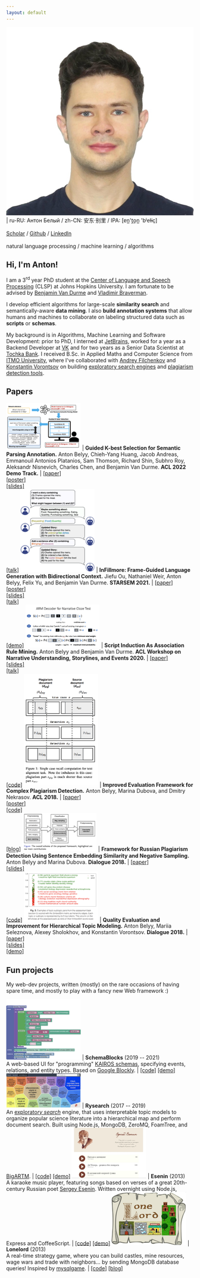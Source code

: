 ```yaml
---
layout: default
---
```


<img class="profile-picture" src="img/about/anton.jpg"> | ru-RU: Антон Белый / zh-CN: 安东·别里 / IPA: [ɐn̪'t̪o̞n̪ 'bʲeɫɨç] <br><br> [Scholar](https://scholar.google.com/citations?user=okfWOCsAAAAJ) / [Github](https://github.com/AVBelyy/) / [LinkedIn](https://www.linkedin.com/in/anton-belyy-99704310b/) <br><br> natural language processing / machine learning / algorithms

## Hi, I'm Anton!
I am a 3<sup>rd</sup> year PhD student at the [Center of Language and Speech Processing](https://www.clsp.jhu.edu/) (CLSP) at Johns Hopkins University. I am fortunate to be advised by [Benjamin Van Durme](http://www.cs.jhu.edu/~vandurme/) and [Vladimir Braverman](http://www.cs.jhu.edu/~vova/).

I develop efficient algorithms for large-scale **similarity search** and semantically-aware **data mining**. I also **build annotation systems** that allow humans and machines to collaborate on labeling structured data such as **scripts** or **schemas**.

My background is in Algorithms, Machine Learning and Software Development: prior to PhD, I interned at [JetBrains](https://www.jetbrains.com/), worked for a year as a Backend Developer at [VK](https://en.wikipedia.org/wiki/VK_(service)) and for two years as a Senior Data Scientist at [Tochka Bank](https://tochka.com/).
I received B.Sc. in Applied Maths and Computer Science from [ITMO University](https://en.itmo.ru/), where I've collaborated with [Andrey Filchenkov](https://scholar.google.ru/citations?user=ry63T9QAAAAJ&hl=en&oi=ao) and [Konstantin Vorontsov](https://scholar.google.ru/citations?user=KIW4fnsAAAAJ&hl=en&oi=ao) on building [exploratory search engines](https://github.com/AVBelyy/Rysearch) and [plagiarism detection tools](http://itmo.news/en/science/it/news/8440/).

## Papers

<img src="img/publications/guidedkbest.png" alt="Guided K-best screenshot" style="width: 200px"/> | **Guided K-best Selection for Semantic Parsing Annotation.** Anton Belyy, Chieh-Yang Huang, Jacob Andreas, Emmanouil Antonios Platanios, Sam Thomson, Richard Shin, Subhro Roy, Aleksandr Nisnevich, Charles Chen, and Benjamin Van Durme. **ACL 2022 Demo Track.** | [[paper]](https://aclanthology.org/2022.acl-demo.11.pdf)<br>[[poster]](https://static.retloko.org/posters/belyyetal2022guidedkbest-poster.pdf)<br>[[slides]](https://static.retloko.org/slides/belyyetal2022guidedkbest-slides.pdf)<br>[[talk]](https://youtu.be/jSEJfHotBdY)
<img src="img/publications/infillmore.png" alt="InFillmore screenshot" style="width: 200px"/> | **InFillmore: Frame-Guided Language Generation with Bidirectional Context.** Jiefu Ou, Nathaniel Weir, Anton Belyy, Felix Yu, and Benjamin Van Durme. **STARSEM 2021.** | [[paper]](https://aclanthology.org/2021.starsem-1.12.pdf)<br>[[poster]](https://static.retloko.org/posters/ouetal2021infillmore-poster.pdf)<br>[[slides]](https://static.retloko.org/slides/ouetal2021infillmore-slides.pdf)<br>[[talk]](https://static.retloko.org/talks/ouetal2021infillmore-talk.mp4)<br>[[demo]](https://nlp.jhu.edu/demos/infillmore)
<img src="img/publications/si-as-arm.png" alt="SI as ARM screenshot" style="width: 200px"/> | **Script Induction As Association Rule Mining.** Anton Belyy and Benjamin Van Durme. **ACL Workshop on Narrative Understanding, Storylines, and Events 2020.** | [[paper]](https://www.aclweb.org/anthology/2020.nuse-1.7/)<br>[[slides]](https://static.retloko.org/slides/belyy2020siarm-slides.pdf)<br>[[talk]](https://slideslive.com/38929746/script-induction-as-association-rule-mining)<br>[[code]](https://github.com/AVBelyy/arm-nachos)
<img src="img/publications/normplagdet.png" alt="Normplagdet screenshot" style="width: 200px"/> | **Improved Evaluation Framework for Complex Plagiarism Detection.** Anton Belyy, Marina Dubova, and Dmitry Nekrasov. **ACL 2018.** | [[paper]](http://www.aclweb.org/anthology/P18-2026)<br>[[poster]](http://anthology.aclweb.org/attachments/P18-2026.Poster.pdf)<br>[[code]](https://github.com/AVBelyy/normplagdet)<br>[[blog]](https://news.itmo.ru/en/science/it/news/8440/)
<img src="img/publications/rusplagiarism.png" alt="Russian plagiarism detection screenshot" style="width: 200px"/> | **Framework for Russian Plagiarism Detection Using Sentence Embedding Similarity and Negative Sampling.** Anton Belyy and Marina Dubova. **Dialogue 2018.** | [[paper]](http://www.dialog-21.ru/media/4289/belyyav_dubovama.pdf)<br>[[slides]](http://www.dialog-21.ru/media/4351/belyy_dubova.pdf)<br>[[code]](https://github.com/AVBelyy/hack-the-plag-2017) 
<img src="img/publications/hartm.png" alt="Hiearchical ARTM improvement screenshot" style="width: 200px"/> | **Quality Evaluation and Improvement for Hierarchical Topic Modeling.** Anton Belyy, Mariia Seleznova, Alexey Sholokhov, and Konstantin Vorontsov. **Dialogue 2018.** | [[paper]](http://www.dialog-21.ru/media/4562/belyyavplusetal.pdf)<br>[[slides]](http://www.dialog-21.ru/media/4352/belyy_seleznova.pdf)<br>[[demo]](https://github.com/AVBelyy/Rysearch)

## Fun projects

My web-dev projects, written (mostly) on the rare occasions of having spare time, and mostly to play with a fancy new Web framework :)

<img src="img/projects/schema-blocks.png" alt="schema-blocks screenshot" style="width: 200px"/> | **SchemaBlocks** (2019 -- 2021) <br> A web-based UI for "programming" [KAIROS schemas](https://www.darpa.mil/program/knowledge-directed-artificial-intelligence-reasoning-over-schemas), specifying events, relations, and entity types. Based on [Google Blockly](https://github.com/google/blockly). | [[code]](http://github.com/AVBelyy/SchemaBlocks) [[demo]](http://sb.retloko.org)
<img src="img/projects/rysearch.jpg" alt="rysearch screenshot" style="width: 200px"/> | **Rysearch** (2017 -- 2019) <br> An [explorato*ry* *search*](https://en.wikipedia.org/wiki/Exploratory_search) engine, that uses interpretable topic models to organize popular science literature into a hierarchical map and perform document search. Built using Node.js, MongoDB, ZeroMQ, FoamTree, and [BigARTM](https://github.com/bigartm/bigartm). | [[code]](http://github.com/AVBelyy/Rysearch) [[demo]](http://rysearch.retloko.org)
<img src="img/projects/esenin.jpg" alt="esenin screenshot" style="width: 200px"/> | **Esenin** (2013) <br> A karaoke music player, featuring songs based on verses of a great 20th-century Russian poet [Sergey Esenin](https://en.wikipedia.org/wiki/Sergei_Yesenin). Written overnight using Node.js, Express and CoffeeScript. | [[code]](http://github.com/AVBelyy/esenin) [[demo]](http://esenin.retloko.org)
<img src="img/projects/lonelord.jpg" alt="lonelord screenshot" style="width: 200px"/> | **Lonelord** (2013) <br> A real-time strategy game, where you can build castles, mine resources, wage wars and trade with neighbors... by sending MongoDB database queries! Inspired by [mysqlgame](https://news.ycombinator.com/item?id=5964816).  | [[code]](http://github.com/AVBelyy/lonelord) [[blog]](https://habr.com/ru/post/189614/) 

